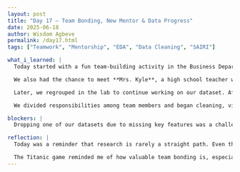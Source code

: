 ```yaml
---
layout: post
title: "Day 17 – Team Bonding, New Mentor & Data Progress"
date: 2025-06-18
author: Wisdom Agbeve
permalink: /day17.html
tags: ["Teamwork", "Mentorship", "EDA", "Data Cleaning", "SAIRI"]

what_i_learned: |
  Today started with a fun team-building activity in the Business Department. We played a "Titanic" game where we had to rank items we'd choose if stranded at sea — it sparked great conversations and teamwork.

  We also had the chance to meet **Mrs. Kyle**, a high school teacher who will be joining our research team for the rest of the summer. It was an engaging session where she shared her background and experiences, and we immediately saw how resourceful she could be for our project moving forward.

  Later, we regrouped in the lab to continue working on our dataset. After some exploration, we realized that one of our previous datasets lacked essential features we needed for model development, so we made the decision to drop it. This was a bit of a setback, but we quickly adapted.

  We divided responsibilities among team members and began cleaning, visualizing, and analyzing the newly selected data. It was a productive day with solid collaboration and forward momentum on our project.

blockers: |
  Dropping one of our datasets due to missing key features was a challenge, but we adjusted quickly and found a new direction.

reflection: |
  Today was a reminder that research is rarely a straight path. Even though we hit a bump with our dataset, being able to reassess and pivot as a team was encouraging. Working in person helped us communicate better and make faster decisions, which made the whole process feel smoother. Meeting Ms. Kyle added a new layer of support — she brings an educator's perspective that we haven’t had so far, and it’s already proving helpful.

  The Titanic game reminded me of how valuable team bonding is, especially in long-term projects like this one. It helped break the ice, made us laugh, and reminded us that collaboration isn't just about work — it’s also about connecting as people. All in all, today was both productive and energizing, and I’m looking forward to building on this momentum tomorrow.
---
```

